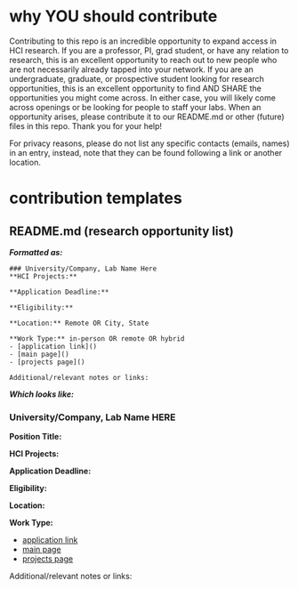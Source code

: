 # why YOU should contribute
Contributing to this repo is an incredible opportunity to expand access in HCI research. If you are a professor, PI, grad student, or have any relation to research, this is an excellent opportunity to reach out to new people who are not necessarily already tapped into your network. If you are an undergraduate, graduate, or prospective student looking for research opportunities, this is an excellent opportunity to find AND SHARE the opportunities you might come across. In either case, you will likely come across openings or be looking for people to staff your labs. When an opportunity arises, please contribute it to our README.md or other (future) files in this repo. Thank you for your help!

For privacy reasons, please do not list any specific contacts (emails, names) in an entry, instead, note that they can be found following a link or another location.

# contribution templates
## README.md (research opportunity list)
***Formatted as:***

    ### University/Company, Lab Name Here
    **HCI Projects:**

    **Application Deadline:**

    **Eligibility:**
    
    **Location:** Remote OR City, State

    **Work Type:** in-person OR remote OR hybrid
    - [application link]()
    - [main page]()
    - [projects page]()

    Additional/relevant notes or links:
  
***Which looks like:***

### University/Company, Lab Name HERE
**Position Title:**

**HCI Projects:**

**Application Deadline:**

**Eligibility:** 

**Location:**

**Work Type:**
- [application link]()
- [main page]()
- [projects page]()

Additional/relevant notes or links:
